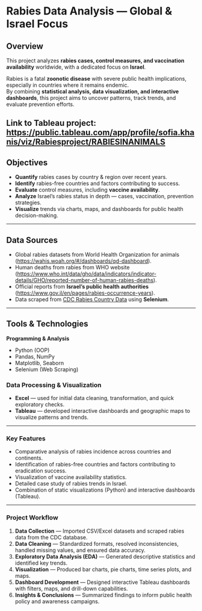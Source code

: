 # Rabies Data Analysis — Global & Israel Focus

## Overview  
This project analyzes **rabies cases, control measures, and vaccination availability** worldwide, with a dedicated focus on **Israel**.  

Rabies is a fatal **zoonotic disease** with severe public health implications, especially in countries where it remains endemic.  
By combining **statistical analysis, data visualization, and interactive dashboards**, this project aims to uncover patterns, track trends, and evaluate prevention efforts.

Link to Tableau project: https://public.tableau.com/app/profile/sofia.khanis/viz/Rabiesproject/RABIESINANIMALS
---

## Objectives  
- **Quantify** rabies cases by country & region over recent years.  
- **Identify** rabies-free countries and factors contributing to success.  
- **Evaluate** control measures, including **vaccine availability**.  
- **Analyze** Israel’s rabies status in depth — cases, vaccination, prevention strategies.  
- **Visualize** trends via charts, maps, and dashboards for public health decision-making.  

---

## Data Sources  
- Global rabies datasets from World Health Organization for animals (https://wahis.woah.org/#/dashboards/qd-dashboard).
- Human deaths from rabies from WHO website (https://www.who.int/data/gho/data/indicators/indicator-details/GHO/reported-number-of-human-rabies-deaths).   
- Official reports from **Israel’s public health authorities** (https://www.gov.il/en/pages/rabies-occurrence-years).  
- Data scraped from [CDC Rabies Country Data](https://www.cdc.gov/rabies/country-data/index.html) using **Selenium**.  

---

## Tools & Technologies  

**Programming & Analysis**  
- Python (OOP)
- Pandas, NumPy
- Matplotlib, Seaborn
- Selenium (Web Scraping)

### **Data Processing & Visualization**  
- **Excel** — used for initial data cleaning, transformation, and quick exploratory checks.  
- **Tableau** — developed interactive dashboards and geographic maps to visualize patterns and trends.  

---

### **Key Features**  
- Comparative analysis of rabies incidence across countries and continents.  
- Identification of rabies-free countries and factors contributing to eradication success.  
- Visualization of vaccine availability statistics.  
- Detailed case study of rabies trends in Israel.  
- Combination of static visualizations (Python) and interactive dashboards (Tableau).  

---

### **Project Workflow**  
1. **Data Collection** — Imported CSV/Excel datasets and scraped rabies data from the CDC database.  
2. **Data Cleaning** — Standardized formats, resolved inconsistencies, handled missing values, and ensured data accuracy.  
3. **Exploratory Data Analysis (EDA)** — Generated descriptive statistics and identified key trends.  
4. **Visualization** — Produced bar charts, pie charts, time series plots, and maps.  
5. **Dashboard Development** — Designed interactive Tableau dashboards with filters, maps, and drill-down capabilities.  
6. **Insights & Conclusions** — Summarized findings to inform public health policy and awareness campaigns.  



